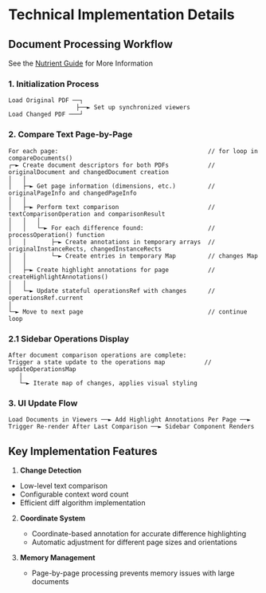 # Technical Implementation Details

## Document Processing Workflow

See the [Nutrient Guide](https://www.nutrient.io/guides/web/comparison/compare-text/#programmatic-text-comparison) for More Information

### 1. Initialization Process

```
Load Original PDF ──┐
                   ├──► Set up synchronized viewers
Load Changed PDF ───┘
```

### 2. Compare Text Page-by-Page

```
For each page:                                          // for loop in compareDocuments()
┌─► Create document descriptors for both PDFs           // originalDocument and changedDocument creation
│   │
│   ├─► Get page information (dimensions, etc.)         // originalPageInfo and changedPageInfo
│   │
│   ├─► Perform text comparison                         // textComparisonOperation and comparisonResult
│   │   │
│   │   └─► For each difference found:                  // processOperation() function
│   │       ├─► Create annotations in temporary arrays  // originalInstanceRects, changedInstanceRects
│   │       └─► Create entries in temporary Map         // changes Map
│   │
│   ├─► Create highlight annotations for page           // createHighlightAnnotations()
│   │
│   └─► Update stateful operationsRef with changes      // operationsRef.current
│
└─► Move to next page                                   // continue loop
```

### 2.1 Sidebar Operations Display

```
After document comparison operations are complete:
Trigger a state update to the operations map           // updateOperationsMap
   │
   └─► Iterate map of changes, applies visual styling
```

### 3. UI Update Flow

```
Load Documents in Viewers ──► Add Highlight Annotations Per Page ──►
Trigger Re-render After Last Comparison ──► Sidebar Component Renders
```

## Key Implementation Features

1.  **Change Detection**

- Low-level text comparison
- Configurable context word count
- Efficient diff algorithm implementation

2. **Coordinate System**

   - Coordinate-based annotation for accurate difference highlighting
   - Automatic adjustment for different page sizes and orientations

3. **Memory Management**
   - Page-by-page processing prevents memory issues with large documents
